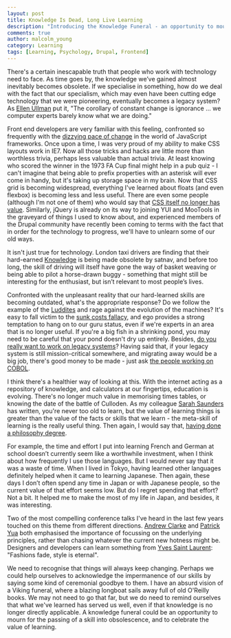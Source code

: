 ```yaml
---
layout: post
title: Knowledge Is Dead, Long Live Learning
description: "Introducing the Knowledge Funeral - an opportunity to mourn and celebrate the passing of our obsolete skills"
comments: true
author: malcolm_young
category: Learning
tags: [Learning, Psychology, Drupal, Frontend]
---
```



There's a certain inescapable truth that people who work with technology need to face. As time goes by, the knowledge we’ve gained almost inevitably becomes obsolete. If we specialise in something, how do we deal with the fact that our specialism, which may even have been cutting edge technology that we were pioneering, eventually becomes a legacy system? As [Ellen Ullman][ullman] put it, "The corollary of constant change is ignorance ... we computer experts barely know what we are doing."

Front end developers are very familiar with this feeling, confronted so frequently with the [dizzying pace of change][frameworks] in the world of JavaScript frameworks. Once upon a time, I was very proud of my ability to make CSS layouts work in IE7. Now all those tricks and hacks are little more than worthless trivia, perhaps less valuable than actual trivia. At least knowing who scored the winner in the 1973 FA Cup final might help in a pub quiz - I can't imagine that being able to prefix properties with an asterisk will ever come in handy, but it's taking up storage space in my brain. Now that CSS grid is becoming widespread, everything I've learned about floats (and even flexbox) is becoming less and less useful. There are even some people (although I'm not one of them) who would say that [CSS itself no longer has value][CSS]. Similarly, jQuery is already on its way to joining YUI and MooTools in the graveyard of things I used to know about, and experienced members of the Drupal community have recently been coming to terms with the fact that in order for the technology to progress, we'll have to unlearn some of our old ways.

It isn't just true for technology. London taxi drivers are finding that their hard-earned [Knowledge][taxis] is being made obsolete by satnav, and before too long, the skill of driving will itself have gone the way of basket weaving or being able to pilot a horse-drawn buggy - something that might still be interesting for the enthusiast, but isn’t relevant to most people’s lives.

Confronted with the unpleasant reality that our hard-learned skills are becoming outdated, what's the appropriate response? Do we follow the example of the [Luddites][luddites] and rage against the evolution of the machines? It's easy to fall victim to the [sunk costs fallacy][sunk costs fallacy], and ego provides a strong temptation to hang on to our guru status, even if we're experts in an area that is no longer useful. If you're a big fish in a shrinking pond, you may need to be careful that your pond doesn't dry up entirely. Besides, [do you really want to work on legacy systems][legacy]? Having said that, if your legacy system is still mission-critical somewhere, and migrating away would be a big job, there's good money to be made - just ask [the people working on COBOL][cobol].

I think there's a healthier way of looking at this. With the internet acting as a repository of knowledge, and calculators at our fingertips, education is evolving. There's no longer much value in memorising times tables, or knowing the date of the battle of Culloden. As my colleague [Sarah Saunders][sarah] has written, you're never too old to learn, but the value of learning things is greater than the value of the facts or skills that we learn - the meta-skill of learning is the really useful thing. Then again, I would say that, [having done a philosophy degree][philosophy].

For example, the time and effort I put into learning French and German at school doesn’t currently seem like a worthwhile investment, when I think about how frequently I use those languages. But I would never say that it was a waste of time. When I lived in Tokyo, having learned other languages definitely helped when it came to learning Japanese. Then again, these days I don’t often spend any time in Japan or with Japanese people, so the current value of that effort seems low. But do I regret spending that effort? Not a bit. It helped me to make the most of my life in Japan, and besides, it was interesting. 

Two of the most compelling conference talks I've heard in the last few years touched on this theme from different directions. [Andrew Clarke][Clarke] and [Patrick Yua][Yua] both emphasised the importance of focussing on the underlying principles, rather than chasing whatever the current new hotness might be. Designers and developers can learn something from [Yves Saint Laurent][YSL]: "Fashions fade, style is eternal". 

We need to recognise that things will always keep changing. Perhaps we could help ourselves to acknowledge the impermanence of our skills by saying some kind of ceremonial goodbye to them. I have an absurd vision of a Viking funeral, where a blazing longboat sails away full of old O'Reilly books. We may not need to go that far, but we do need to remind ourselves that what we've learned has served us well, even if that knowledge is no longer directly applicable. A knowledge funeral could be an opportunity to mourn for the passing of a skill into obsolescence, and to celebrate the value of learning.


[frameworks]: https://hackernoon.com/how-it-feels-to-learn-javascript-in-2016-d3a717dd577f
[luddites]: https://qz.com/968692/luddites-have-been-getting-a-bad-rap-for-200-years-but-turns-out-they-were-right/
[sarah]: https://capgemini.github.io/frontend/react-for-java-devs/
[cobol]: https://blog.hackerrank.com/the-inevitable-return-of-cobol/
[ullman]: https://red-route.org/quotes/ellen-ullman-ignorance
[Clarke]: https://www.smashingmagazine.com/2014/03/a-modern-designers-canvas/
[Yua]: https://www.youtube.com/watch?v=9jd_vpcLK50&list=PLBzScQzZ83I81fnpqX2AkYD5c5cKgrqc2&index=1
[sunk costs fallacy]: https://youarenotsosmart.com/2011/03/25/the-sunk-cost-fallacy/
[taxis]: https://en.m.wikipedia.org/wiki/Taxicabs_of_the_United_Kingdom#The_Knowledge
[YSL]: https://www.brainyquote.com/quotes/quotes/y/yvessaintl100423.html 
[philosophy]: https://red-route.org/articles/how-i-got-here-there
[legacy]: https://capgemini.github.io/legacy/embracing-the-legacy/
[CSS]: https://medium.com/@mandy.michael/is-there-any-value-in-people-who-cannot-write-javascript-d0a66b16de06
